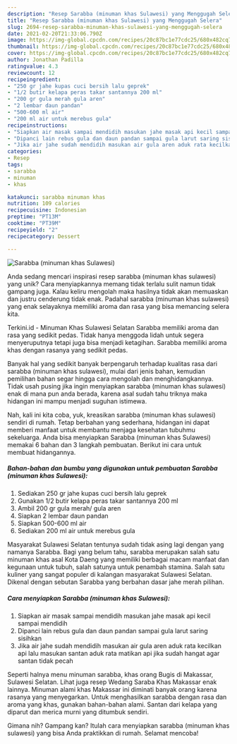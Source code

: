 ```yaml
---
description: "Resep Sarabba (minuman khas Sulawesi) yang Menggugah Selera"
title: "Resep Sarabba (minuman khas Sulawesi) yang Menggugah Selera"
slug: 2694-resep-sarabba-minuman-khas-sulawesi-yang-menggugah-selera
date: 2021-02-20T21:33:06.790Z
image: https://img-global.cpcdn.com/recipes/20c87bc1e77cdc25/680x482cq70/sarabba-minuman-khas-sulawesi-foto-resep-utama.jpg
thumbnail: https://img-global.cpcdn.com/recipes/20c87bc1e77cdc25/680x482cq70/sarabba-minuman-khas-sulawesi-foto-resep-utama.jpg
cover: https://img-global.cpcdn.com/recipes/20c87bc1e77cdc25/680x482cq70/sarabba-minuman-khas-sulawesi-foto-resep-utama.jpg
author: Jonathan Padilla
ratingvalue: 4.3
reviewcount: 12
recipeingredient:
- "250 gr jahe kupas cuci bersih lalu geprek"
- "1/2 butir kelapa peras takar santannya 200 ml"
- "200 gr gula merah gula aren"
- "2 lembar daun pandan"
- "500-600 ml air"
- "200 ml air untuk merebus gula"
recipeinstructions:
- "Siapkan air masak sampai mendidih masukan jahe masak api kecil sampai mendidih"
- "Dipanci lain rebus gula dan daun pandan sampai gula larut saring sisihkan"
- "Jika air jahe sudah mendidih masukan air gula aren aduk rata kecilkan api lalu masukan santan aduk rata matikan api jika sudah hangat agar santan tidak pecah"
categories:
- Resep
tags:
- sarabba
- minuman
- khas

katakunci: sarabba minuman khas 
nutrition: 109 calories
recipecuisine: Indonesian
preptime: "PT13M"
cooktime: "PT39M"
recipeyield: "2"
recipecategory: Dessert

---
```



![Sarabba (minuman khas Sulawesi)](https://img-global.cpcdn.com/recipes/20c87bc1e77cdc25/680x482cq70/sarabba-minuman-khas-sulawesi-foto-resep-utama.jpg)

Anda sedang mencari inspirasi resep sarabba (minuman khas sulawesi) yang unik? Cara menyiapkannya memang tidak terlalu sulit namun tidak gampang juga. Kalau keliru mengolah maka hasilnya tidak akan memuaskan dan justru cenderung tidak enak. Padahal sarabba (minuman khas sulawesi) yang enak selayaknya memiliki aroma dan rasa yang bisa memancing selera kita.

Terkini.id - Minuman Khas Sulawesi Selatan Sarabba memiliki aroma dan rasa yang sedikit pedas. Tidak hanya menggoda lidah untuk segera menyeruputnya tetapi juga bisa menjadi ketagihan. Sarabba memiliki aroma khas dengan rasanya yang sedikit pedas.

Banyak hal yang sedikit banyak berpengaruh terhadap kualitas rasa dari sarabba (minuman khas sulawesi), mulai dari jenis bahan, kemudian pemilihan bahan segar hingga cara mengolah dan menghidangkannya. Tidak usah pusing jika ingin menyiapkan sarabba (minuman khas sulawesi) enak di mana pun anda berada, karena asal sudah tahu triknya maka hidangan ini mampu menjadi suguhan istimewa.


Nah, kali ini kita coba, yuk, kreasikan sarabba (minuman khas sulawesi) sendiri di rumah. Tetap berbahan yang sederhana, hidangan ini dapat memberi manfaat untuk membantu menjaga kesehatan tubuhmu sekeluarga. Anda bisa menyiapkan Sarabba (minuman khas Sulawesi) memakai 6 bahan dan 3 langkah pembuatan. Berikut ini cara untuk membuat hidangannya.

<!--inarticleads1-->

##### Bahan-bahan dan bumbu yang digunakan untuk pembuatan Sarabba (minuman khas Sulawesi):

1. Sediakan 250 gr jahe kupas cuci bersih lalu geprek
1. Gunakan 1/2 butir kelapa peras takar santannya 200 ml
1. Ambil 200 gr gula merah/ gula aren
1. Siapkan 2 lembar daun pandan
1. Siapkan 500-600 ml air
1. Sediakan 200 ml air untuk merebus gula


Masyarakat Sulawesi Selatan tentunya sudah tidak asing lagi dengan yang namanya Sarabba. Bagi yang belum tahu, sarabba merupakan salah satu minuman khas asal Kota Daeng yang memiliki berbagai macam manfaat dan kegunaan untuk tubuh, salah satunya untuk penambah stamina. Salah satu kuliner yang sangat populer di kalangan masyarakat Sulawesi Selatan. Dikenal dengan sebutan Sarabba yang berbahan dasar jahe merah pilihan. 

<!--inarticleads2-->

##### Cara menyiapkan Sarabba (minuman khas Sulawesi):

1. Siapkan air masak sampai mendidih masukan jahe masak api kecil sampai mendidih
1. Dipanci lain rebus gula dan daun pandan sampai gula larut saring sisihkan
1. Jika air jahe sudah mendidih masukan air gula aren aduk rata kecilkan api lalu masukan santan aduk rata matikan api jika sudah hangat agar santan tidak pecah


Seperti halnya menu minuman sarabba, khas orang Bugis di Makassar, Sulawesi Selatan. Lihat juga resep Wedang Saraba Khas Makassar enak lainnya. Minuman alami khas Makassar ini diminati banyak orang karena rasanya yang menyegarkan. Untuk menghasilkan sarabba dengan rasa dan aroma yang khas, gunakan bahan-bahan alami. Santan dari kelapa yang diparut dan merica murni yang ditumbuk sendiri. 

Gimana nih? Gampang kan? Itulah cara menyiapkan sarabba (minuman khas sulawesi) yang bisa Anda praktikkan di rumah. Selamat mencoba!
